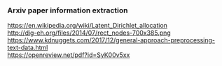 ### Arxiv paper information extraction  
https://en.wikipedia.org/wiki/Latent_Dirichlet_allocation  
http://dig-eh.org/files/2014/07/rect_nodes-700x385.png  
https://www.kdnuggets.com/2017/12/general-approach-preprocessing-text-data.html  
https://openreview.net/pdf?id=SyK00v5xx  

